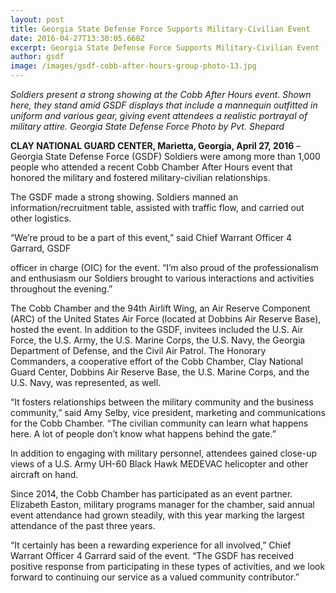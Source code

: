 ```yaml
---
layout: post
title: Georgia State Defense Force Supports Military-Civilian Event
date: 2016-04-27T13:30:05.660Z
excerpt: Georgia State Defense Force Supports Military-Civilian Event
author: gsdf
image: /images/gsdf-cobb-after-hours-group-photo-13.jpg
---
```

*Soldiers present a strong showing at the Cobb After Hours event. Shown here, they stand amid GSDF displays that include a mannequin outfitted in uniform and various gear, giving event attendees a realistic portrayal of military attire.
Georgia State Defense Force Photo by Pvt. Shepard*

**CLAY NATIONAL GUARD CENTER, Marietta, Georgia, April 27, 2016** – Georgia State Defense Force (GSDF) Soldiers were among more than 1,000 people who attended a recent Cobb Chamber After Hours event that honored the military and fostered military-civilian relationships.

The GSDF made a strong showing. Soldiers manned an information/recruitment table, assisted with traffic flow, and carried out other logistics.

“We’re proud to be a part of this event,” said Chief Warrant Officer 4 Garrard, GSDF

officer in charge (OIC) for the event. “I’m also proud of the professionalism and enthusiasm our Soldiers brought to various interactions and activities throughout the evening.”

The Cobb Chamber and the 94th Airlift Wing, an Air Reserve Component (ARC) of the United States Air Force (located at Dobbins Air Reserve Base), hosted the event. In addition to the GSDF, invitees included the U.S. Air Force, the U.S. Army, the U.S. Marine Corps, the U.S. Navy, the Georgia Department of Defense, and the Civil Air Patrol. The Honorary Commanders, a cooperative effort of the Cobb Chamber, Clay National Guard Center, Dobbins Air Reserve Base, the U.S. Marine Corps, and the U.S. Navy, was represented, as well.

“It fosters relationships between the military community and the business community,” said Amy Selby, vice president, marketing and communications for the Cobb Chamber. “The civilian community can learn what happens here. A lot of people don’t know what happens behind the gate.”

In addition to engaging with military personnel, attendees gained close-up views of a U.S. Army UH-60 Black Hawk MEDEVAC helicopter and other aircraft on hand.

Since 2014, the Cobb Chamber has participated as an event partner. Elizabeth Easton, military programs manager for the chamber, said annual event attendance had grown steadily, with this year marking the largest attendance of the past three years.

“It certainly has been a rewarding experience for all involved,” Chief Warrant Officer 4 Garrard said of the event. “The GSDF has received positive response from participating in these types of activities, and we look forward to continuing our service as a valued community contributor.”